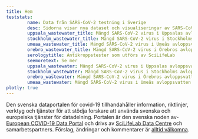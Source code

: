 ```yaml
---
title: Hem
teststats:
        name: Data från SARS-CoV-2 testning i Sverige
        desc: Sidorna visar nya dataset och visualiseringar av SARS-CoV-2 och covid-19 tester som utfört av ett antal olika faciliteter.
        uppsala_wastewater_title: Mängd SARS-CoV-2 virus i Uppsalas avloppsvatten
        stockholm_wastewater_title: Mängd SARS-CoV-2 virus i Stockholms avloppsvatten
        umeaa_wastewater_title: Mängd SARS-CoV-2 virus i Umeås avloppsvatten
        orebro_wastewater_title: Mängd SARS-CoV-2 virus i Örebros avloppsvatten
        serologytitle: Antikroppstester som utförs av SciLifeLab
        seemoretext: Se mer
        uppsala_wastewater: Mängd SARS-CoV-2 virus i Uppsalas avloppsvatten
        stockholm_wastewater: Mängd SARS-CoV-2 virus i Stockholms avloppsvatten
        orebro_wastewater: Mängd SARS-CoV-2 virus i Örebros avloppsvatten
        umeaa_wastewater: Mängd SARS-CoV-2 virus i Umeås avloppsvatten
plotly: true
---
```


Den svenska dataportalen för covid-19 tillhandahåller information, riktlinjer, verktyg och tjänster för att stödja forskare att använda svenska och europeiska tjänster för datadelning. Portalen är den svenska noden av-[European COVID-19 Data Portal](https://covid19dataportal.org) och drivs av [SciLifeLab Data Centre](https://scilifelab.se/data/) och samarbetspartners. Förslag, ändringar och kommentarer är [alltid välkomna](/contact/).
